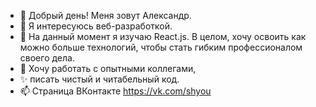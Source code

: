 - 👋 Добрый день! Меня зовут Александр.
- 👀 Я интересуюсь веб-разработкой.
- 🌱 На данный момент я изучаю React.js. В целом, хочу освоить как можно больше технологий, чтобы стать гибким профессионалом своего дела.
- 💞️ Хочу работать с опытными коллегами,
- ✨ писать чистый и читабельный код.
- 📫 Страница ВКонтакте https://vk.com/shyou

